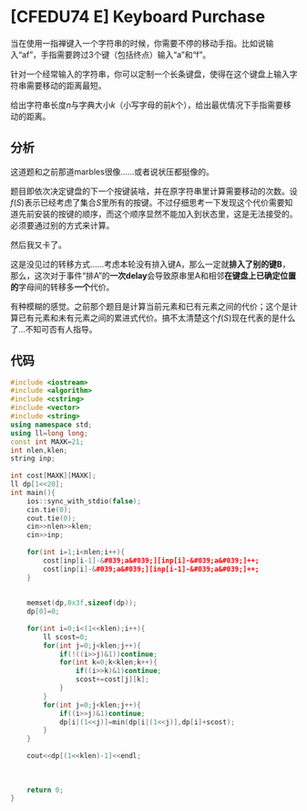 # [CFEDU74 E] Keyboard Purchase

当在使用一指禅键入一个字符串的时候，你需要不停的移动手指。比如说输入“af”，手指需要跨过3个键（包括终点）输入“a”和“f”。

针对一个经常输入的字符串，你可以定制一个长条键盘，使得在这个键盘上输入字符串需要移动的距离最短。

给出字符串长度$n$与字典大小$k$（小写字母的前$k$个），给出最优情况下手指需要移动的距离。

## 分析

这道题和之前那道marbles很像……或者说状压都挺像的。

<!--more-->

题目即依次决定键盘的下一个按键装啥，并在原字符串里计算需要移动的次数。设$f(S)$表示已经考虑了集合$S$里所有的按键。不过仔细思考一下发现这个代价需要知道先前安装的按键的顺序，而这个顺序显然不能加入到状态里，这是无法接受的。必须要通过别的方式来计算。

然后我又卡了。

这是没见过的转移方式……考虑本轮没有排入键A，那么一定就**排入了别的键B**，那么，这次对于事件“排A”的**一次delay**会导致原串里A和相邻**在键盘上已确定位置的**字母间的转移多**一个**代价。

有种模糊的感觉。之前那个题目是计算当前元素和已有元素之间的代价；这个是计算已有元素和未有元素之间的累进式代价。搞不太清楚这个$f(S)$现在代表的是什么了…不知可否有人指导。

## 代码

```cpp
#include <iostream>
#include <algorithm>
#include <cstring>
#include <vector>
#include <string>
using namespace std;
using ll=long long;
const int MAXK=21;
int nlen,klen;
string inp;
 
int cost[MAXK][MAXK];
ll dp[1<<20];
int main(){
    ios::sync_with_stdio(false);
    cin.tie(0);
    cout.tie(0);
    cin>>nlen>>klen;
    cin>>inp;
 
    for(int i=1;i<nlen;i++){
        cost[inp[i-1]-&#039;a&#039;][inp[i]-&#039;a&#039;]++;
        cost[inp[i]-&#039;a&#039;][inp[i-1]-&#039;a&#039;]++;
    }
 
 
    memset(dp,0x3f,sizeof(dp));
    dp[0]=0;
 
    for(int i=0;i<(1<<klen);i++){
        ll scost=0;
        for(int j=0;j<klen;j++){
            if(!((i>>j)&1))continue;
            for(int k=0;k<klen;k++){
                if((i>>k)&1)continue;
                scost+=cost[j][k];
            }
        }
        for(int j=0;j<klen;j++){
            if((i>>j)&1)continue;
            dp[i|(1<<j)]=min(dp[i|(1<<j)],dp[i]+scost);
        }
    }
 
    cout<<dp[(1<<klen)-1]<<endl;
 
    
 
    return 0;
}
```
